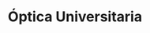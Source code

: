 ---
title: "Óptica Universitaria"
url: /barcelona/optica-universitaria-passeig-de-la-zona-franca/
shop: óptico
---